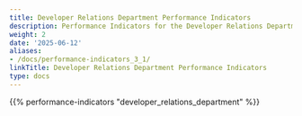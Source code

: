 ```yaml
---
title: Developer Relations Department Performance Indicators
description: Performance Indicators for the Developer Relations Department at GitLab
weight: 2
date: '2025-06-12'
aliases:
- /docs/performance-indicators_3_1/
linkTitle: Developer Relations Department Performance Indicators
type: docs
---
```


{{% performance-indicators "developer_relations_department" %}}
